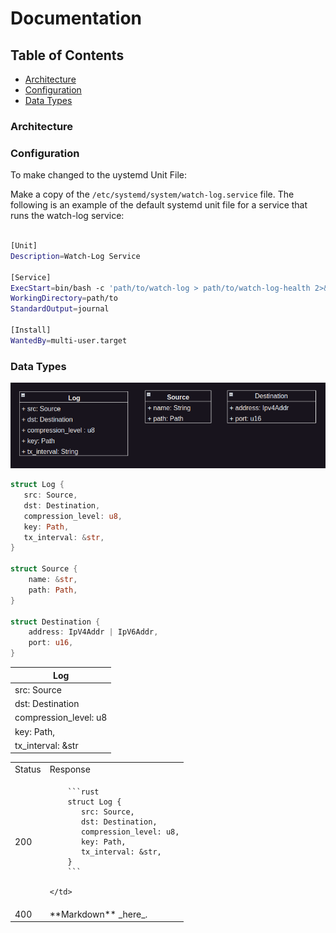 

# Documentation

## Table of Contents
- [Architecture](#architecture)
- [Configuration](#configuration)
- [Data Types](#data-types)

### Architecture


### Configuration
To make changed to the uystemd Unit File:

Make a copy of the `/etc/systemd/system/watch-log.service` file. The following is an example of the default systemd unit file for a service that runs the watch-log service:

```bash

[Unit]
Description=Watch-Log Service

[Service]
ExecStart=bin/bash -c 'path/to/watch-log > path/to/watch-log-health 2>&1'
WorkingDirectory=path/to
StandardOutput=journal

[Install]
WantedBy=multi-user.target
```


### Data Types
![Data Types](./data-types.png)
```rust
struct Log {
   src: Source,
   dst: Destination,
   compression_level: u8,
   key: Path,
   tx_interval: &str,
}

struct Source {
    name: &str,
    path: Path,
}

struct Destination {
    address: IpV4Addr | IpV6Addr,
    port: u16,
}
```

| Log  | 
| ------------- |
| src: Source|
| dst: Destination |
| compression_level: u8 |
| key: Path, |
| tx_interval: &str |

<table>
  <tr>
    <td>Status</td>
    <td>Response</td>
  </tr>
  <tr>
    <td>200</td>
    <td>

        ```rust
        struct Log {
           src: Source,
           dst: Destination,
           compression_level: u8,
           key: Path,
           tx_interval: &str,
        }
        ```

    </td>
  </tr>
  <tr>
    <td>400</td>
    <td>
      **Markdown** _here_. <!-- Blank lines above and below! -->
    </td>
  </tr>
</table>

